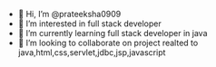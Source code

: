- 👋 Hi, I’m @prateeksha0909
- 👀 I’m interested in full stack developer
- 🌱 I’m currently learning full stack developer in java
- 💞️ I’m looking to collaborate on project realted to java,html,css,servlet,jdbc,jsp,javascript


<!---
prateeksha0909/prateeksha0909 is a ✨ special ✨ repository because its `README.md` (this file) appears on your GitHub profile.
You can click the Preview link to take a look at your changes.
--->

